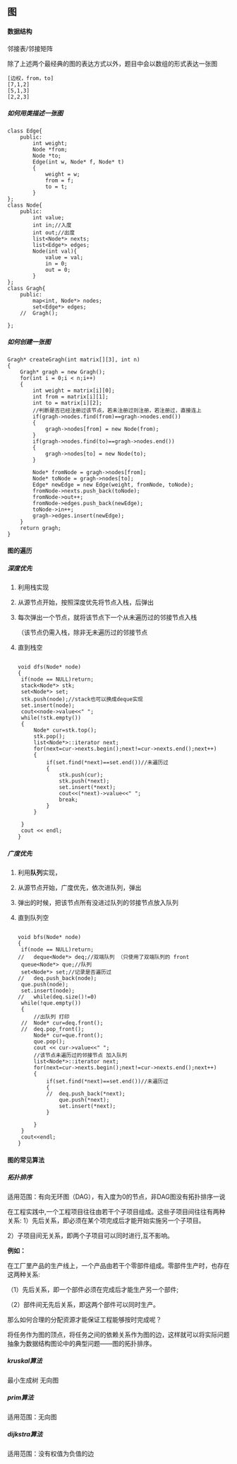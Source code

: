 ## 图

#### 数据结构

邻接表/邻接矩阵

除了上述两个最经典的图的表达方式以外，题目中会以数组的形式表达一张图

```
[边权，from，to]
[7,1,2]
[5,1,3]
[2,2,3]
```

##### 如何用类描述一张图

```
class Edge{
	public:
		int weight;
		Node *from;
		Node *to;
		Edge(int w, Node* f, Node* t)
		{
			weight = w;
			from = f;
			to = t;
		}
};
class Node{
	public:
		int value;
		int in;//入度
		int out;//出度 
		list<Node*> nexts;
		list<Edge*> edges;
		Node(int val){
			value = val;
			in = 0;
			out = 0; 
		} 
};
class Gragh{
	public:
		map<int, Node*> nodes;
		set<Edge*> edges;
	//	Gragh();
		
};
```

##### 如何创建一张图

```
Gragh* createGragh(int matrix[][3], int n)
{
	Gragh* gragh = new Gragh();
	for(int i = 0;i < n;i++)
	{
		int weight = matrix[i][0];
		int from = matrix[i][1];
		int to = matrix[i][2];
		//判断是否已经注册过该节点，若未注册过则注册，若注册过，直接连上
		if(gragh->nodes.find(from)==gragh->nodes.end())
		{
			gragh->nodes[from] = new Node(from);
		}
		if(gragh->nodes.find(to)==gragh->nodes.end())
		{
			gragh->nodes[to] = new Node(to);
		}
		
		Node* fromNode = gragh->nodes[from];
		Node* toNode = gragh->nodes[to];
		Edge* newEdge = new Edge(weight, fromNode, toNode);
		fromNode->nexts.push_back(toNode);
		fromNode->out++;
		fromNode->edges.push_back(newEdge);
		toNode->in++;
		gragh->edges.insert(newEdge);
	}
	return gragh;
}

```



#### 图的遍历

##### 深度优先

1. 利用栈实现

2. 从源节点开始，按照深度优先将节点入栈，后弹出

3. 每次弹出一个节点，就将该节点下一个从未遍历过的邻接节点入栈

   （该节点仍需入栈，除非无未遍历过的邻接节点

4. 直到栈空

   ```
   
   void dfs(Node* node)
   {
   	if(node == NULL)return;
   	stack<Node*> stk;
   	set<Node*> set;
   	stk.push(node);//stack也可以换成deque实现
   	set.insert(node);
   	cout<<node->value<<" ";
   	while(!stk.empty())
   	{
   		Node* cur=stk.top();
   		stk.pop();
   		list<Node*>::iterator next;
   		for(next=cur->nexts.begin();next!=cur->nexts.end();next++)
   		{
   			if(set.find(*next)==set.end())//未遍历过
   			{
   				stk.push(cur);
   				stk.push(*next);
   				set.insert(*next);
   				cout<<(*next)->value<<" ";
   				break;
   			}
   		}
   		
   	}
   	cout << endl;
   }
   
   ```

   

##### 广度优先

1. 利用**队列**实现，

2. 从源节点开始，广度优先，依次进队列，弹出

3. 弹出的时候，把该节点所有没进过队列的邻接节点放入队列

4. 直到队列空

   ```
   
   void bfs(Node* node)
   {
   	if(node == NULL)return;
   //	deque<Node*> deq;//双端队列 （只使用了双端队列的 front 
   	queue<Node*> que;//队列 
   	set<Node*> set;//记录是否遍历过 
   //	deq.push_back(node);
   	que.push(node);
   	set.insert(node);
   //	while(deq.size()!=0)
   	while(!que.empty())
   	{
   		//出队列 打印 
   	//	Node* cur=deq.front();
   	//	deq.pop_front(); 
   		Node* cur=que.front();
   		que.pop();
   		cout << cur->value<<" "; 
   		//该节点未遍历过的邻接节点 加入队列 
   		list<Node*>::iterator next;
   		for(next=cur->nexts.begin();next!=cur->nexts.end();next++)
   		{
   			if(set.find(*next)==set.end())//未遍历过
   			{
   			//	deq.push_back(*next);
   				que.push(*next);
   				set.insert(*next);
   			} 
   			 
   		}
   	}
   	cout<<endl;
   }
   ```

   

#### 图的常见算法

##### 拓扑排序

适用范围：有向无环图（DAG），有入度为0的节点，非DAG图没有拓扑排序一说

在工程实践中,一个工程项目往往由若干个子项目组成。这些子项目间往往有两种关系: 1）先后关系，即必须在某个项完成后才能开始实施另一个子项目。

2）子项目间无关系，即两个子项目可以同时进行,互不影响。

**例如：**

在工厂里产品的生产线上，一个产品由若干个零部件组成。零部件生产时，也存在这两种关系:  

（1）先后关系，即一个部件必须在完成后才能生产另一个部件;  

（2）部件间无先后关系，即这两个部件可以同时生产。  

那么如何合理的分配资源才能保证工程能够按时完成呢？

将任务作为图的顶点，将任务之间的依赖关系作为图的边，这样就可以将实际问题抽象为数据结构图论中的典型问题——图的拓扑排序。







##### kruskal算法

最小生成树 无向图

##### prim算法

适用范围：无向图

##### dijkstra算法

适用范围：没有权值为负值的边